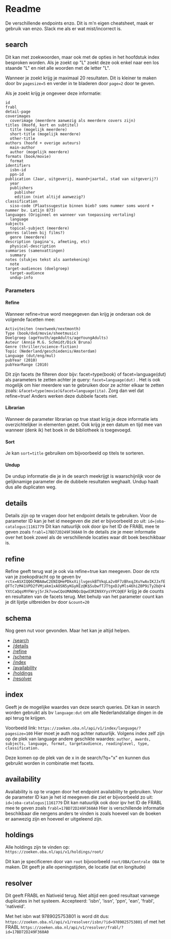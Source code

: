# Readme

De verschillende endpoints enzo.
Dit is m'n eigen cheatsheet, maak er gebruik van enzo. Slack me als er wat mist/incorrect is.

## search

Dit kan met zoekwoorden, maar ook met de opties in het hoofdstuk index besproken worden.
Als je zoekt op "L" zoekt deze ook enkel naar een los staande "L" en niet alle woorden met de letter "L".

Wanneer je zoekt krijg je maximaal 20 resultaten. 
Dit is kleiner te maken door  bv ```pagesize=5``` en verder in te bladeren door ```page=2``` door te geven.

Als je zoekt krijg je ongeveer deze informatie:

```
id
frabl
detail-page
coverimages
  coverimage (meerdere aanwezig als meerdere covers zijn)
titles (Hoofd, kort en subtitel)
  title (mogelijk meerdere)
  short-title (mogelijk meerdere)
  other-title
authors (hoofd + overige auteurs)
  main-author
  author (mogelijk meerdere)
formats (book/movie)
  format
identifiers
  isbn-id
  ppn-id
publication (Jaar, uitgeverij, maand+jaartal, stad van uitgeverij?)
  year
  publishers
    publisher
    edition (niet altijd aanwezig?)
classification
  siso-code (Plaatssugestie binnen bieb? soms nummer soms woord + nummer bv. Latijn 873)
languages (Origineel en wanneer van toepassing vertaling)
  language
subjects
  topical-subject (meerdere)
genres (alleen bij films?)
  genre (meerdere)
description (pagina's, afmeting, etc)
  physical-description
summaries (samenvattingen)
  summary
notes (stukjes tekst als aantekening)
  note
target-audiences (doelgroep)
  target-audience
  undup-info
```

### Parameters 
#### Refine
Wanneer refine=true word meegegeven dan krijg je onderaan ook de volgende facetten mee:

```
Activiteiten (nextweek/nextmonth)
Type (book/dvd/movie/sheetmusic)
Doelgroep (ageYouth/ageAdults/ageYoungAdults)
Auteur (Annie M.G. Schmidt/Dick Bruna)
Genre (thriller/science-fiction)
Topic (Nederland/geschiedenis/Amsterdam)
Language (dut/eng/mul)
pubYear (2010)
pubYearRange (2010)
```

Dit zijn facets (te filteren door bijv: facet=type(book) of facet=language(dut) als parameters te zetten achter je query: ```facet=language(dut)``` . Het is ook mogelijk om hier meerdere van te gebruiken door ze achter elkaar te zetten zoals: ```&facet=type(movie)&facet=language(ita)```. Zorg dan wel dat refine=true! Anders werken deze dubbele facets niet.

#### Librarian
Wanneer de parameter librarian op true staat krijg je deze informatie iets overzichtelijker in elementen gezet.
Ook krijg je een datum en tijd mee van wanneer (denk ik) het boek in de bibliotheek is toegevoegd.

#### Sort
Je kan ```sort=title``` gebruiken om bijvoorbeeld op titels te sorteren.

#### Undup
De undup informatie die je in de search meekrijgt is waarschijnlijk voor de gelijknamige parameter die de dubbele resultaten weghaalt. Undup haalt dus alle duplicaten weg.

## details

Details zijn op te vragen door het endpoint details te gebruiken.
Voor de parameter ID kan je het id meegeven die ziet er bijvoorbeeld zo uit:
```id=|oba-catalogus|1161779``` Dit kan natuurlijk ook door ipv het ID de FRABL mee te geven zoals ```frabl=17BD72D249F360A0```
In de details zie je meer informatie over het boek zowel als de verschillende locaties waar dit boek beschikbaar is.

## refine

Refine geeft terug wat je ook via refine=true kan meegeven.
Door de rctx van je zoekopdracht op te geven bv ```rctx=ASXIQQ6CMBAAwC2ENIQHePDkxXijlvgeskBTVkqLa2v0F7zBhxqJXuYwAvIKJJxfE@FTc7zM41VPD2fVMjakm1xAOSN5yKGyHIz@K$SubwfTJTtgxDJyMls46hiZ0P9iTy2b@r4YXtCaQqsMYFWryj5rJk7vowCQoUMAONQcQqwd3RIN9XYysYPCO@EF```
krijg je de counts en resultaten van de facets terug. Met behulp van het parameter count kan je dit lijstje uitbreiden bv door ```&count=20```

## schema

Nog geen nut voor gevonden. Maar het kan je altijd helpen.

* [/search](https://zoeken.oba.nl/api/v1/schema/?name=Api.v1.search.rng)
* [/details](https://zoeken.oba.nl/api/v1/schema/?name=Api.v1.details.rng)
* [/refine](https://zoeken.oba.nl/api/v1/schema/?name=Api.v1.refine.rng)
* [/schema](https://zoeken.oba.nl/api/v1/schema/?name=Api.v1.schema.rng)
* [/index](https://zoeken.oba.nl/api/v1/schema/?name=Api.v1.index.rng)
* [/availability](https://zoeken.oba.nl/api/v1/schema/?name=Api.v1.availability.rng)
* [/holdings](https://zoeken.oba.nl/api/v1/schema/?name=Api.v1.holdings.rng)
* [/resolver](https://zoeken.oba.nl/api/v1/schema/?name=Api.v1.resolver.rng)

## index

Geeft je de mogelijke waardes van deze search queries.
Dit kan in search worden gebruikt als bv ```language:dut``` om alle Nederlandstalige dingen in de api terug te krijgen.

Voorbeeld link:
```https://zoeken.oba.nl/api/v1/index/language/?pagesize=100```
Hier moet je auth nog achter natuurlijk.
Volgens index zelf zijn op de plek van language andere geschikte waardes: ```author, awards, subjects, language, format, targetaudience, readinglevel, type, classification.```

Deze komen op de plek van de x in de search/?q="x" en kunnen dus gebruikt worden in combinatie met facets.

## availability

Availability is op te vragen door het endpoint availability te gebruiken.
Voor de parameter ID kan je het id meegeven die ziet er bijvoorbeeld zo uit:
```id=|oba-catalogus|1161779``` Dit kan natuurlijk ook door ipv het ID de FRABL mee te geven zoals ```frabl=17BD72D249F360A0```
Hier is verschillende informatie beschikbaar die nergens anders te vinden is zoals hoeveel van de boeken er aanwezig zijn en hoeveel er uitgeleend zijn.

## holdings

Alle holdings zijn te vinden op:
```https://zoeken.oba.nl/api/v1/holdings/root/```

Dit kan je specificeren door van ```root``` bijvoorbeeld ```root/OBA/Centrale OBA``` te maken.
Dit geeft je alle openingstijden, de locatie (lat en longitude)

## resolver
Dit geeft FRABL en Nativeid terug.
Niet altijd een goed resultaat vanwege duplicates in het systeem.
Accepteerd: 'isbn', 'issn', 'ppn', 'ean', 'frabl', 'nativeid'.

Met het isbn wat 9789025753801 is word dit dus:
```https://zoeken.oba.nl/api/v1/resolver/isbn/?id=9789025753801```
of met het FRABL
```https://zoeken.oba.nl/api/v1/resolver/frabl/?id=17BD72D249F360A0```
